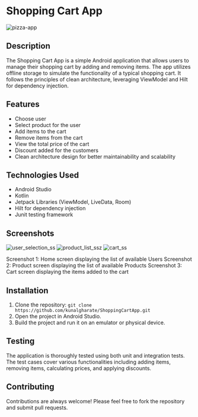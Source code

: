 # Shopping Cart App

![pizza-app](https://github.com/kunalgharate/ShoppingCartApp/assets/20945934/c04d74b5-c0fe-40a6-9fb8-026bfb8582fc)


## Description

The Shopping Cart App is a simple Android application that allows users to manage their shopping cart by adding and removing items. The app utilizes offline storage to simulate the functionality of a typical shopping cart. It follows the principles of clean architecture, leveraging ViewModel and Hilt for dependency injection.

## Features

- Choose user
- Select product for the user
- Add items to the cart
- Remove items from the cart
- View the total price of the cart
- Discount added for the customers
- Clean architecture design for better maintainability and scalability

## Technologies Used

- Android Studio
- Kotlin
- Jetpack Libraries (ViewModel, LiveData, Room)
- Hilt for dependency injection
- Junit testing framework

## Screenshots


![user_selection_ss](https://github.com/kunalgharate/ShoppingCartApp/assets/20945934/ca5298a7-d1ce-474b-bdb4-c87c3a511ff8)
![product_list_ss](https://github.com/kunalgharate/ShoppingCartApp/assets/20945934/ca590c3c-2ab6-458e-afa7-4947277b2e53)z
![cart_ss](https://github.com/kunalgharate/ShoppingCartApp/assets/20945934/e248ac10-34aa-4289-be51-d6e8ab7a1bcc)

Screenshot 1: Home screen displaying the list of available Users
Screenshot 2: Product screen displaying the list of available Products
Screenshot 3: Cart screen displaying the items added to the cart

## Installation

1. Clone the repository: `git clone https://github.com/kunalgharate/ShoppingCartApp.git`
2. Open the project in Android Studio.
3. Build the project and run it on an emulator or physical device.

## Testing

The application is thoroughly tested using both unit and integration tests. The test cases cover various functionalities including adding items, removing items, calculating prices, and applying discounts.

## Contributing

Contributions are always welcome! Please feel free to fork the repository and submit pull requests.

